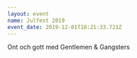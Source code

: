 ```yaml
---
layout: event
name: Julfest 2019
event_date: 2019-12-01T18:21:33.721Z
---
```

Ont och gott med Gentlemen & Gangsters
